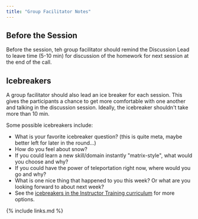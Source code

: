 ```yaml
---
title: "Group Facilitator Notes"
---
```


## Before the Session

Before the session, teh group facilitator should remind the Discussion Lead to 
leave time (5-10 min) for discussion of the homework for next session at the end
of the call.


## Icebreakers

A group facilitator should also lead an ice breaker for each session.
This gives the participants a chance to get more comfortable with one another and talking in the discussion session.
Ideally, the icebreaker shouldn't take more than 10 min.

Some possible icebreakers include:
- What is your favorite icebreaker question? (this is quite meta, maybe better left for later in the round...)
- How do you feel about snow?
- If you could learn a new skill/domain instantly "matrix-style", what would you choose and why?
- If you could have the power of teleportation right now, where would you go and why?
- What is one nice thing that happened to you this week? Or what are you looking forward to about next week?
- See the [icebreakers in the Instructor Training curriculum](https://carpentries.github.io/instructor-training/icebreakers/index.html) for more options.

{% include links.md %}
